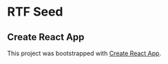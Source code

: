 # RTF Seed

## Create React App

This project was bootstrapped with [Create React App](https://github.com/facebook/create-react-app).
